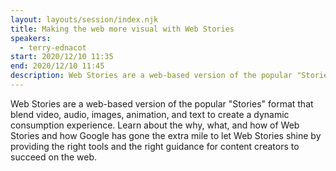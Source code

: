 ```yaml
---
layout: layouts/session/index.njk
title: Making the web more visual with Web Stories
speakers:
  - terry-ednacot
start: 2020/12/10 11:35
end: 2020/12/10 11:45
description: Web Stories are a web-based version of the popular "Stories" format that blend video, audio, images, animation, and text to create a dynamic consumption experience.
---
```


Web Stories are a web-based version of the popular "Stories" format that blend video, audio, images, animation, and text to create a dynamic consumption experience. Learn about the why, what, and how of Web Stories and how Google has gone the extra mile to let Web Stories shine by providing the right tools and the right guidance for content creators to succeed on the web.
